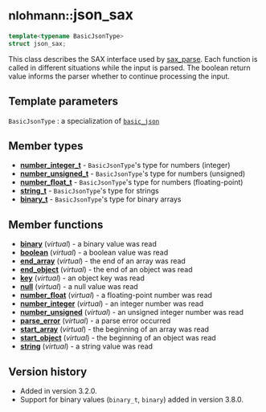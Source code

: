 # <small>nlohmann::</small>json_sax

```cpp
template<typename BasicJsonType>
struct json_sax;
```

This class describes the SAX interface used by [sax_parse](../basic_json/sax_parse.md). Each function is called in
different situations while the input is parsed. The boolean return value informs the parser whether to continue
processing the input.

## Template parameters

`BasicJsonType`
:   a specialization of [`basic_json`](../basic_json/index.md)

## Member types

- [**number_integer_t**](../basic_json/number_integer_t.md) - `BasicJsonType`'s type for numbers (integer)
- [**number_unsigned_t**](../basic_json/number_unsigned_t.md) - `BasicJsonType`'s  type for numbers (unsigned)
- [**number_float_t**](../basic_json/number_float_t.md) - `BasicJsonType`'s type for numbers (floating-point)
- [**string_t**](../basic_json/string_t.md) - `BasicJsonType`'s type for strings
- [**binary_t**](../basic_json/binary_t.md) - `BasicJsonType`'s type for binary arrays

## Member functions

- [**binary**](binary.md) (_virtual_) - a binary value was read
- [**boolean**](boolean.md) (_virtual_) - a boolean value was read
- [**end_array**](end_array.md) (_virtual_) - the end of an array was read
- [**end_object**](end_object.md) (_virtual_) - the end of an object was read
- [**key**](key.md) (_virtual_) - an object key was read
- [**null**](null.md) (_virtual_) - a null value was read
- [**number_float**](number_float.md) (_virtual_) - a floating-point number was read
- [**number_integer**](number_integer.md) (_virtual_) - an integer number was read
- [**number_unsigned**](number_unsigned.md) (_virtual_) - an unsigned integer number was read
- [**parse_error**](parse_error.md) (_virtual_) - a parse error occurred
- [**start_array**](start_array.md) (_virtual_) - the beginning of an array was read
- [**start_object**](start_object.md) (_virtual_) - the beginning of an object was read
- [**string**](string.md) (_virtual_) - a string value was read

## Version history

- Added in version 3.2.0.
- Support for binary values (`binary_t`, `binary`) added in version 3.8.0.
